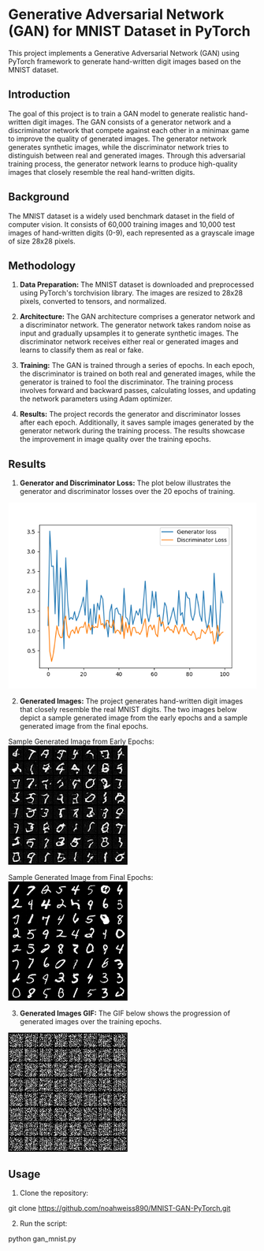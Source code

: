 # Generative Adversarial Network (GAN) for MNIST Dataset in PyTorch

This project implements a Generative Adversarial Network (GAN) using PyTorch framework to generate hand-written digit images based on the MNIST dataset.

## Introduction

The goal of this project is to train a GAN model to generate realistic hand-written digit images. The GAN consists of a generator network and a discriminator network that compete against each other in a minimax game to improve the quality of generated images. The generator network generates synthetic images, while the discriminator network tries to distinguish between real and generated images. Through this adversarial training process, the generator network learns to produce high-quality images that closely resemble the real hand-written digits.

## Background

The MNIST dataset is a widely used benchmark dataset in the field of computer vision. It consists of 60,000 training images and 10,000 test images of hand-written digits (0-9), each represented as a grayscale image of size 28x28 pixels.

## Methodology

1. **Data Preparation:** The MNIST dataset is downloaded and preprocessed using PyTorch's torchvision library. The images are resized to 28x28 pixels, converted to tensors, and normalized.

2. **Architecture:** The GAN architecture comprises a generator network and a discriminator network. The generator network takes random noise as input and gradually upsamples it to generate synthetic images. The discriminator network receives either real or generated images and learns to classify them as real or fake.

3. **Training:** The GAN is trained through a series of epochs. In each epoch, the discriminator is trained on both real and generated images, while the generator is trained to fool the discriminator. The training process involves forward and backward passes, calculating losses, and updating the network parameters using Adam optimizer.

4. **Results:** The project records the generator and discriminator losses after each epoch. Additionally, it saves sample images generated by the generator network during the training process. The results showcase the improvement in image quality over the training epochs.

## Results

1. **Generator and Discriminator Loss:** The plot below illustrates the generator and discriminator losses over the 20 epochs of training.

![Generator and Discriminator Loss](output/loss.png)

2. **Generated Images:** The project generates hand-written digit images that closely resemble the real MNIST digits. The two images below depict a sample generated image from the early epochs and a sample generated image from the final epochs.

Sample Generated Image from Early Epochs:
![Early Epochs Generated Image](output/fake_samples_epoch_000.png)

Sample Generated Image from Final Epochs:
![Final Epochs Generated Image](output/fake_samples_epoch_019.png)

3. **Generated Images GIF:** The GIF below shows the progression of generated images over the training epochs.

![Generated Images GIF](output/generator_images.gif)

## Usage

1. Clone the repository:

git clone https://github.com/noahweiss890/MNIST-GAN-PyTorch.git

2. Run the script:

python gan_mnist.py
